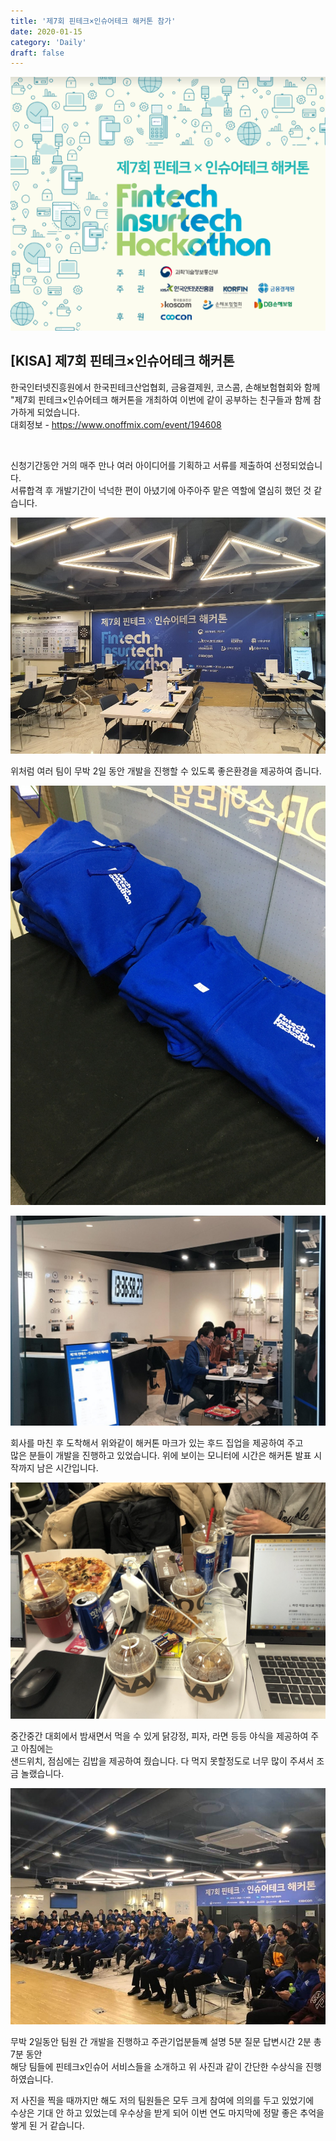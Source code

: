 ```yaml
---
title: '제7회 핀테크×인슈어테크 해커톤 참가'
date: 2020-01-15
category: 'Daily'
draft: false
---
```


![](./images/daily/banner_7th.png)

## [KISA] 제7회 핀테크×인슈어테크 해커톤

한국인터넷진흥원에서 한국핀테크산업협회, 금융결제원, 코스콤, 손해보험협회와 함께 "제7회 핀테크×인슈어테크 해커톤을 개최하여 이번에 같이 공부하는 친구들과 함께 참가하게 되었습니다.  
대회정보 - https://www.onoffmix.com/event/194608

<br />

신청기간동안 거의 매주 만나 여러 아이디어를 기획하고 서류를 제출하여 선정되었습니다.  
서류합격 후 개발기간이 넉넉한 편이 아녔기에 아주아주 맡은 역할에 열심히 했던 것 같습니다.

![](./images/daily/pintech1_7th.jpg)

위처럼 여러 팀이 무박 2일 동안 개발을 진행할 수 있도록 좋은환경을 제공하여 줍니다.

![](./images/daily/pintech2_7th.jpg)

![](./images/daily/pintech3_7th.png)

회사를 마친 후 도착해서 위와같이 해커톤 마크가 있는 후드 집업을 제공하여 주고  
많은 분들이 개발을 진행하고 있었습니다. 위에 보이는 모니터에 시간은 해커톤 발표 시작까지 남은 시간입니다.  

![](./images/daily/pintech4_7th.jpg)

중간중간 대회에서 밤새면서 먹을 수 있게 닭강정, 피자, 라면 등등 야식을 제공하여 주고 아침에는  
샌드위치, 점심에는 김밥을 제공하여 줬습니다. 다 먹지 못할정도로 너무 많이 주셔서 조금 놀랬습니다.

![](./images/daily/pintech5_7th.jpg)

무박 2일동안 팀원 간 개발을 진행하고 주관기업분들꼐 설명 5분 질문 답변시간 2분 총 7분 동안  
해당 팀들에 핀테크x인슈어 서비스들을 소개하고 위 사진과 같이 간단한 수상식을 진행하였습니다.

저 사진을 찍을 때까지만 해도 저의 팀원들은 모두 크게 참여에 의의를 두고 있었기에  
수상은 기대 안 하고 있었는데 우수상을 받게 되어 이번 연도 마지막에 정말 좋은 추억을 쌓게 된 거 같습니다.